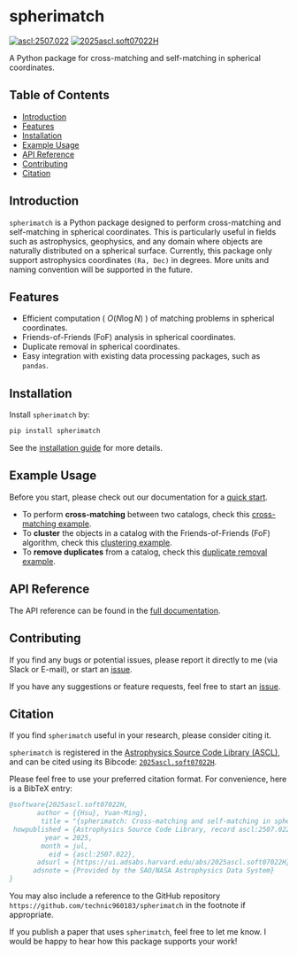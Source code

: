 # spherimatch
[![ascl:2507.022](https://img.shields.io/badge/ascl-2507.022-blue.svg?colorB=262255)](https://ascl.net/2507.022)
[![2025ascl.soft07022H](https://img.shields.io/badge/ADS-2025ascl.soft07022H-blue.svg)](https://ui.adsabs.harvard.edu/abs/2025ascl.soft07022H/abstract)

A Python package for cross-matching and self-matching in spherical coordinates.

## Table of Contents
- [Introduction](#introduction)
- [Features](#features)
- [Installation](#installation)
- [Example Usage](#example-usage)
- [API Reference](#api-reference)
- [Contributing](#contributing)
- [Citation](#citation)

## Introduction
`spherimatch` is a Python package designed to perform cross-matching and self-matching in spherical coordinates. This is particularly useful in fields such as astrophysics, geophysics, and any domain where objects are naturally distributed on a spherical surface.
Currently, this package only support astrophysics coordinates `(Ra, Dec)` in degrees. More units and naming convention will be supported in the future.

## Features
- Efficient computation ( $O(N\log N)$ ) of matching problems in spherical coordinates.
- Friends-of-Friends (FoF) analysis in spherical coordinates.
- Duplicate removal in spherical coordinates.
- Easy integration with existing data processing packages, such as `pandas`.

## Installation
Install `spherimatch` by:
```bash
pip install spherimatch
```
See the [installation guide](https://technic960183.github.io/spherimatch/install.html) for more details.

## Example Usage
Before you start, please check out our documentation for a
[quick start](https://technic960183.github.io/spherimatch/index.html#quickstart).

- To perform **cross-matching** between two catalogs, check this
  [cross-matching example](https://technic960183.github.io/spherimatch/tutorial/xmatch.html).
- To **cluster** the objects in a catalog with the Friends-of-Friends (FoF) algorithm, check this
  [clustering example](https://technic960183.github.io/spherimatch/tutorial/fof.html).
- To **remove duplicates** from a catalog, check this
  [duplicate removal example](https://technic960183.github.io/spherimatch/tutorial/duplicates_removal.html).

## API Reference
The API reference can be found in the [full documentation](https://technic960183.github.io/spherimatch/index.html).

## Contributing
If you find any bugs or potential issues, please report it directly to me (via Slack or E-mail), or start an [issue](https://github.com/technic960183/spherimatch/issues).

If you have any suggestions or feature requests, feel free to start an [issue](https://github.com/technic960183/spherimatch/issues).

## Citation
If you find `spherimatch` useful in your research, please consider citing it.

`spherimatch` is registered in the [Astrophysics Source Code Library (ASCL)](https://ascl.net/2507.022), and can be cited using its Bibcode: [`2025ascl.soft07022H`](https://ui.adsabs.harvard.edu/abs/2025ascl.soft07022H/abstract).

Please feel free to use your preferred citation format. For convenience, here is a BibTeX entry:
```bibtex
@software{2025ascl.soft07022H,
       author = {{Hsu}, Yuan-Ming},
        title = "{spherimatch: Cross-matching and self-matching in spherical coordinates}",
 howpublished = {Astrophysics Source Code Library, record ascl:2507.022},
         year = 2025,
        month = jul,
          eid = {ascl:2507.022},
       adsurl = {https://ui.adsabs.harvard.edu/abs/2025ascl.soft07022H},
      adsnote = {Provided by the SAO/NASA Astrophysics Data System}
}
```
You may also include a reference to the GitHub repository `https://github.com/technic960183/spherimatch` in the footnote if appropriate.

If you publish a paper that uses `spherimatch`, feel free to let me know. I would be happy to hear how this package supports your work!

